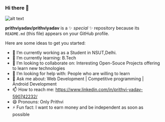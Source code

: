### Hi there 👋

![alt text](https://th.bing.com/th/id/R.2664b8b415ea14b024af67e580b232ee?rik=don%2bzHfWlnKCdA&riu=http%3a%2f%2fct.shadowtext.net%2fil%2fst%2fse%2fi60%2f5%2f5%2f26%2ffrabz-Welcome-To-My-Profile-d438dd.jpg&ehk=oXcm%2b69tIk3HvOxv8YsRAB5yx7JK4PrNBR2SM5zBWV4%3d&risl=&pid=ImgRaw&r=0)


**prithviyadav/prithviyadav** is a ✨ _special_ ✨ repository because its `README.md` (this file) appears on your GitHub profile.

Here are some ideas to get you started:

- 🔭 I’m currently working as a Student in NSUT,Delhi.
- 🌱 I’m currently learning: B.Tech 
- 👯 I’m looking to collaborate on: Interesting Open-Souce Projects offering to learn new technologies
- 🤔 I’m looking for help with: People who are willing to learn
- 💬 Ask me about: Web Development | Competitive programming | Android Development
- 📫 How to reach me: https://www.linkedin.com/in/prithvi-yadav-590742232/
- 😄 Pronouns: Only Prithvi
- ⚡ Fun fact: I want to earn money and be independent as soon as possible

